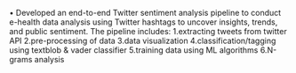 •	Developed an end-to-end Twitter sentiment analysis pipeline to conduct e-health data analysis using Twitter hashtags to uncover insights, trends, and public sentiment.
The pipeline includes:
1.extracting tweets from twitter API
2.pre-processing of data
3.data visualization
4.classification/tagging using textblob & vader classifier
5.training data using ML algorithms 
6.N-grams analysis
